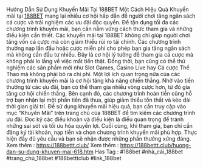 Hướng Dẫn Sử Dụng Khuyến Mãi Tại 188BET Một Cách Hiệu Quả
Khuyến mãi tại [188BET](https://188bettt.club/) mang lại nhiều cơ hội hấp dẫn để người chơi tăng ngân sách cá cược và trải nghiệm các ưu đãi độc quyền. Để tận dụng tối đa các chương trình khuyến mãi, bạn cần nắm vững cách thức tham gia và những điều kiện cần thiết.
Các khuyến mãi tại 188BET không chỉ giúp người chơi tăng vốn cá cược mà còn giảm thiểu rủi ro tài chính. Các chương trình thưởng nạp lần đầu hoặc cược miễn phí cho phép bạn gia tăng ngân sách mà không cần đầu tư nhiều. Đây là cơ hội lý tưởng để tham gia cá cược mà không phải lo lắng về việc mất tiền thật. Đồng thời, bạn cũng có thể thử nghiệm các sản phẩm mới như Slot Games, Casino Live hay Cá cược Thể Thao mà không phải bỏ ra chi phí.
Một lợi ích quan trọng nữa của các chương trình khuyến mãi là cơ hội tăng khả năng chiến thắng. Nhờ vào tiền thưởng từ các ưu đãi, bạn có thể tham gia nhiều vòng cược hơn, từ đó gia tăng cơ hội chiến thắng. Bên cạnh đó, các chương trình hoàn tiền cũng hỗ trợ bạn nhận lại một phần tiền đã thua, giúp giảm thiểu tổn thất và kéo dài thời gian giải trí.
Để sử dụng khuyến mãi hiệu quả, bạn cần truy cập vào mục “Khuyến Mãi” trên trang chủ của 188BET để tìm kiếm các chương trình ưu đãi. Đọc kỹ các điều khoản và điều kiện là điều quan trọng để tránh những sai sót và tối ưu hóa quyền lợi.
Cuối cùng, khi tham gia, bạn chỉ cần đăng ký tài khoản, nạp tiền và chọn chương trình khuyến mãi phù hợp. Thực hiện đầy đủ yêu cầu và bạn sẽ nhận được những phần thưởng xứng đáng.
Xem thêm : https://188bettt.club/
Xem thêm : https://188bettt.club/huong-dan-su-dung-khuyen-mai-618.htm
Has Tag : #188bet #nhà_cái_188bet #trang_chủ_188bet #188betttclub #link_188bet
